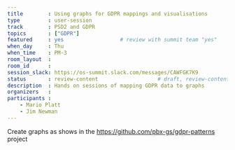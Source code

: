 ```yaml
---
title        : Using graphs for GDPR mappings and visualisations
type         : user-session
track        : PSD2 and GDPR
topics       : ["GDPR"]
featured     : yes                  # review with summit team "yes"
when_day     : Thu
when_time    : PM-3
room_layout  :
room_id      : 
session_slack: https://os-summit.slack.com/messages/CAWFGK7K9
status       : review-content                   # draft, review-content, done
description  : Hands on sessions of mapping GDPR data to graphs
organizers   :
participants :
    - Mario Platt
    - Jim Newman
---
```


Create graphs as shows in the https://github.com/pbx-gs/gdpr-patterns project

<!--(add intro)

## Topic

(...)

## Target Audience

(...)

## Content

(...)

## References

(...)-->
